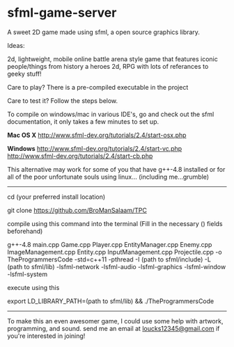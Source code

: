 # sfml-game-server
A sweet 2D game made using sfml, a open source graphics library.

Ideas:

2d, lightweight, mobile online battle arena style game that features iconic people/things from history a heroes
2d, RPG with lots of referances to geeky stuff! 

Care to play? There is a pre-compiled executable in the project

Care to test it? Follow the steps below.

To compile on windows/mac in various IDE's, go and check out the sfml documentation, it only takes a few minutes to set up.

<b>Mac OS X</b>
http://www.sfml-dev.org/tutorials/2.4/start-osx.php

<b>Windows</b> 
http://www.sfml-dev.org/tutorials/2.4/start-vc.php
http://www.sfml-dev.org/tutorials/2.4/start-cb.php


This alternative may work for some of you that have g++-4.8 installed or
for all of the poor unfortunate souls using linux... (including me...grumble)

--------------

cd (your preferred install location)

git clone https://github.com/BroManSalaam/TPC

compile using this command into the terminal (Fill in the necessary () fields beforehand)

g++-4.8 main.cpp Game.cpp Player.cpp EntityManager.cpp Enemy.cpp ImageManagement.cpp Entity.cpp InputManagement.cpp Projectile.cpp -o TheProgrammersCode -std=c++11 -pthread -I (path to sfml/include) -L (path to sfml/lib) -lsfml-network -lsfml-audio -lsfml-graphics -lsfml-window -lsfml-system

execute using this 

export LD_LIBRARY_PATH=(path to sfml/lib) && ./TheProgrammersCode 

--------------

To make this an even awesomer game, I could use some help with artwork, programming, and sound.
send me an email at loucks12345@gmail.com if you're interested in joining!
